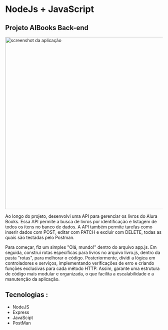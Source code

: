 # NodeJs + JavaScript

## Projeto AlBooks Back-end

<img src='https://imgur.com/a/fVEHpDM' alt='screenshot da aplicação' width='550px'/>

Ao longo do projeto, desenvolvi uma API para gerenciar os livros do Alura Books. Essa API permite a busca de livros por identificação e listagem de todos os itens no banco de dados. A API também permite tarefas como inserir dados com POST, editar com PATCH e excluir com DELETE, todas as quais são testadas pelo Postman.

Para começar, fiz um simples "Olá, mundo!" dentro do arquivo app.js. Em seguida, construí rotas específicas para livros no arquivo livro.js, dentro da pasta "rotas", para melhorar o código. Posteriormente, dividi a lógica em controladores e serviços, implementando verificações de erro e criando funções exclusivas para cada método HTTP. Assim, garante uma estrutura de código mais modular e organizada, o que facilita a escalabilidade e a manutenção da aplicação.


## Tecnologias :

- NodeJS
- Express
- JavaScipt
- PostMan
